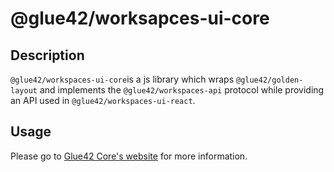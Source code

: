 # @glue42/worksapces-ui-core

## Description
`@glue42/workspaces-ui-core`is a js library which wraps `@glue42/golden-layout` and implements the `@glue42/workspaces-api` protocol while providing an API used in `@glue42/workspaces-ui-react`.

## Usage
Please go to [Glue42 Core's website](https://core-docs.glue42.com/getting-started/what-is-glue42-core/index.html) for more information.